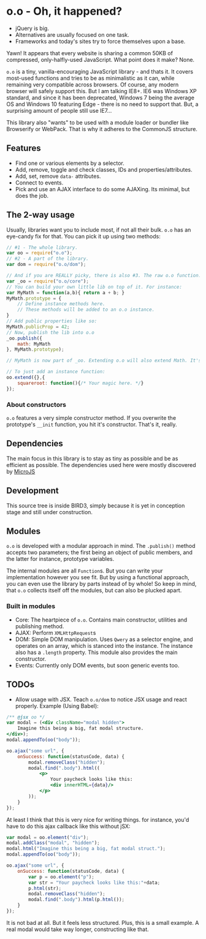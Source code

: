 # o.o - Oh, it happened?

- jQuery is big.
- Alternatives are usually focused on one task.
- Frameworks and today's sites try to force themselves upon a base.

Yawn! It appears that every website is sharing a common 50KB of compressed, only-halfly-used JavaScript. What point does it make? None.

`o.o` is a tiny, vanilla-encouraging JavaScript library - and thats it. It covers most-used functions and tries to be as minimalistic as it can, while remaining very compatible across browsers. Of course, any modern browser will safely support this. But I am talking IE8+. IE6 was Windows XP standard, and since it has been deprecated, Windows 7 being the average OS and Windows 10 featuring Edge - there is no need to support that. But, a surprising amount of people still use IE7...

This library also "wants" to be used with a module loader or bundler like Browserify or WebPack. That is why it adheres to the CommonJS structure.

## Features
- Find one or various elements by a selector.
- Add, remove, toggle and check classes, IDs and properties/attributes.
- Add, set, remove `data-` attributes.
- Connect to events.
- Pick and use an AJAX interface to do some AJAXing. Its minimal, but does the job.

## The 2-way usage
Usually, libraries want you to include most, if not all their bulk. `o.o` has an eye-candy fix for that. You can pick it up using two methods:

```javascript
// #1 - The whole library.
var oo = require("o.o");
// #2 - A part of the library.
var dom = require("o.o/dom");

// And if you are REALLY picky, there is also #3. The raw o.o function.
var _oo = require("o.o/core");
// You can build your own little lib on top of it. For instance:
var MyMath = function(a,b){ return a + b; }
MyMath.prototype = {
    // Define instance methods here.
    // These methods will be added to an o.o instance.
}
// Add public properties like so:
MyMath.publicProp = 42;
// Now, publish the lib into o.o
_oo.publish({
    math: MyMath
}, MyMath.prototype);

// MyMath is now part of _oo. Extending o.o will also extend Math. It's merged inside-out.

// To just add an instance function:
oo.extend({},{
    squareroot: function(){/* Your magic here. */}
});
```

### About constructors
`o.o` features a very simple constructor method. If you overwrite the prototype's `__init` function, you hit it's constructor. That's it, really.

## Dependencies
The main focus in this library is to stay as tiny as possible and be as efficient as possible. The dependencies used here were mostly discovered by [MicroJS](https://microjs.com)

## Development
This source tree is inside BIRD3, simply because it is yet in conception stage and still under construction.

## Modules
`o.o` is developed with a modular approach in mind.  The `.publish()` method accepts two parameters; the first being an object of public members, and the latter for instance, prototype variables.

The internal modules are all `Function`s. But you can write your implementation however you see fit. But by using a functional approach, you can even use the library by parts instead of by whole! So keep in mind, that `o.o` collects itself off the modules, but can also be plucked apart.

### Built in modules
- Core: The heartpiece of `o.o`. Contains main constructor, utilities and publishing method.
- AJAX: Perform `XMLHttpRequest`s
- DOM: Simple DOM manipulation. Uses `Qwery` as a selector engine, and operates on an array, which is stanced into the instance. The instance also has a `.length` property. This module also provides the main constructor.
- Events: Currently only DOM events, but soon generic events too.


## TODOs
- Allow usage with JSX. Teach `o.o/dom` to notice JSX usage and react properly.
Example (Using Babel):
```jsx
/** @jsx oo */
var modal = (<div className="modal hidden">
    Imagine this being a big, fat modal structure.
</div>);
modal.appendTo(oo("body"));

oo.ajax("some url", {
    onSuccess: function(statusCode, data) {
        modal.removeClass("hidden");
        modal.find(".body").html((
            <p>
                Your paycheck looks like this:
                <div innerHTML={data}/>
            </p>
        ));
    }
});
```

At least I think that this is very nice for writing things. for instance, you'd have to do this ajax callback like this without jSX:

```javascript
var modal = oo.element("div");
modal.addClass("modal", "hidden");
modal.html("Imagine this being a big, fat modal struct.");
modal.appendTo(oo("body"));

oo.ajax("some url", {
    onSuccess: function(statusCode, data) {
        var p = oo.element("p");
        var str = "Your paycheck looks like this:"+data;
        p.html(str);
        modal.removeClass("hidden");
        modal.find(".body").html(p.html());
    }
});
```

It is not bad at all. But it feels less structured. Plus, this is a small example. A real modal would take way longer, constructing like that.
